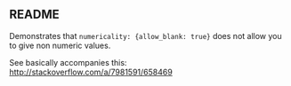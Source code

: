 ## README

Demonstrates that `numericality: {allow_blank: true}` does not allow you to give non numeric values.

See basically accompanies this: http://stackoverflow.com/a/7981591/658469  
